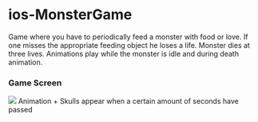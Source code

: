 # ios-MonsterGame

Game where you have to periodically feed a monster with food or love. If one misses the appropriate feeding object he loses a life. Monster dies at three lives. Animations play while the monster is idle and during death animation.

### Game Screen
<img src = "https://i.gyazo.com/03d4e140f463b6ec43e6b69b167b466b.gif"/>
Animation + Skulls appear when a certain amount of seconds have passed
